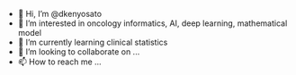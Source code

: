 - 👋 Hi, I’m @dkenyosato
- 👀 I’m interested in oncology informatics, AI, deep learning, mathematical model
- 🌱 I’m currently learning clinical statistics
- 💞️ I’m looking to collaborate on ...
- 📫 How to reach me ...

<!---
dkenyosato/dkenyosato is a ✨ special ✨ repository because its `README.md` (this file) appears on your GitHub profile.
You can click the Preview link to take a look at your changes.
--->
